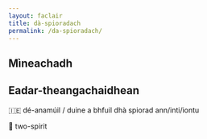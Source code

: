 ```yaml
---
layout: faclair
title: dà-spioradach
permalink: /da-spioradach/
---
```


## Mìneachadh

## Eadar-theangachaidhean

&#x1f1ee;&#x1f1ea; dé-anamúil / duine a bhfuil dhà spiorad ann/inti/iontu

&#x1f3f4;&#xe0067;&#xe0062;&#xe0065;&#xe006e;&#xe0067;&#xe007f; two-spirit
